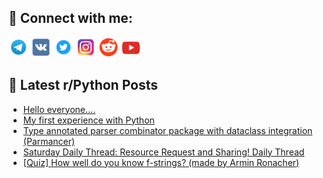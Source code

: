 ## 🔎 Connect with me:
[<img src="https://github.com/bullbesh/bullbesh/blob/main/images/Telegram.png" width="32" height="32" />](https://t.me/bullbesh)
[<img src="https://github.com/bullbesh/bullbesh/blob/main/images/VK.png" width="32" height="32" />](https://vk.com/bullbesh)
[<img src="https://github.com/bullbesh/bullbesh/blob/main/images/Twitter.png" width="32" height="32" />](https://twitter.com/bullbesh1)
[<img src="https://github.com/bullbesh/bullbesh/blob/main/images/Instagram.png" width="32" height="32" />](https://www.instagram.com/bullbesh)
[<img src="https://github.com/bullbesh/bullbesh/blob/main/images/Reddit.png" width="32" height="32" />](https://www.reddit.com/user/bullbesh)
[<img src="https://github.com/bullbesh/bullbesh/blob/main/images/YouTube.png" width="32" height="32" />](https://www.youtube.com/channel/UCtfjRs6uzgq5mfm8S06WTcg)

## 📕 Latest r/Python Posts
<!-- BLOG-POST-LIST:START -->
- [Hello everyone....](https://www.reddit.com/r/Python/comments/1m3lgss/hello_everyone/)
- [My first experience with Python](https://www.reddit.com/r/Python/comments/1m3l6hf/my_first_experience_with_python/)
- [Type annotated parser combinator package with dataclass integration &lpar;Parmancer&rpar;](https://www.reddit.com/r/Python/comments/1m3l5y1/type_annotated_parser_combinator_package_with/)
- [Saturday Daily Thread: Resource Request and Sharing! Daily Thread](https://www.reddit.com/r/Python/comments/1m3i04u/saturday_daily_thread_resource_request_and/)
- [[Quiz] How well do you know f-strings? &lpar;made by Armin Ronacher&rpar;](https://www.reddit.com/r/Python/comments/1m3hei1/quiz_how_well_do_you_know_fstrings_made_by_armin/)
<!-- BLOG-POST-LIST:END -->
